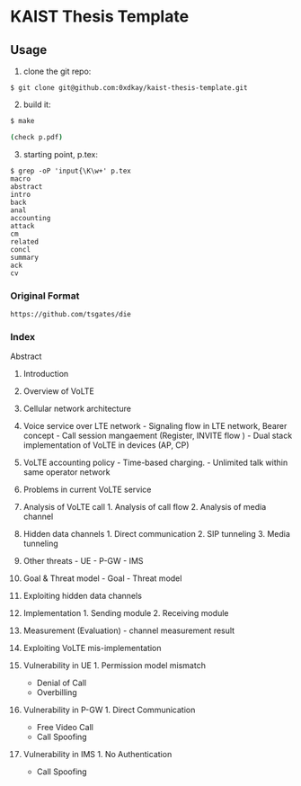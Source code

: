 # KAIST Thesis Template

## Usage

1. clone the git repo:
  ```
  $ git clone git@github.com:0xdkay/kaist-thesis-template.git
  ```

2. build it:
  ``` sh
  $ make

  (check p.pdf)
  ```

3. starting point, p.tex:
  ```
  $ grep -oP 'input{\K\w+' p.tex
  macro
  abstract
  intro
  back
  anal
  accounting
  attack
  cm
  related
  concl
  summary
  ack
  cv
  ```

### Original Format
  ```
  https://github.com/tsgates/die
  ```

### Index
Abstract

1. Introduction

2. Overview of VoLTE
  1. Cellular network architecture
  2. Voice service over LTE network
    - Signaling flow in LTE network, Bearer concept
    - Call session mangaement (Register, INVITE flow )
    - Dual stack implementation of VoLTE in devices (AP, CP)

  3. VoLTE accounting policy
    - Time-based charging.
    - Unlimited talk within same operator network

3. Problems in current VoLTE service
  1. Analysis of VoLTE call
    1. Analysis of call flow
    2. Analysis of media channel
  2. Hidden data channels
    1. Direct communication
    2. SIP tunneling
    3. Media tunneling
  3. Other threats
    - UE
    - P-GW
    - IMS
  4. Goal & Threat model
    - Goal
    - Threat model

4. Exploiting hidden data channels
  2. Implementation
    1. Sending module
    2. Receiving module
  3. Measurement (Evaluation)
    - channel measurement result

5. Exploiting VoLTE mis-implementation
  1. Vulnerability in UE
    1. Permission model mismatch
      - Denial of Call
      - Overbilling
  2. Vulnerability in P-GW
    1. Direct Communication
      - Free Video Call
      - Call Spoofing
  2. Vulnerability in IMS
    1. No Authentication
      - Call Spoofing
